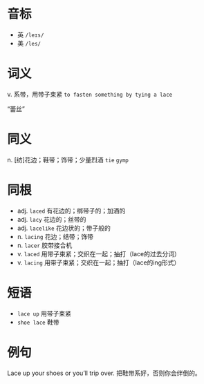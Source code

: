 # 音标

- 英 `/leɪs/`
- 美 `/les/`

# 词义

v. 系带，用带子束紧
`to fasten something by tying a lace`



“蕾丝”

# 同义

n. [纺]花边；鞋带；饰带；少量烈酒
`tie` `gymp`

# 同根

- adj. `laced` 有花边的；绑带子的；加酒的
- adj. `lacy` 花边的；丝带的
- adj. `lacelike` 花边状的；带子般的
- n. `lacing` 花边；结带；饰带
- n. `lacer` 胶带接合机
- v. `laced` 用带子束紧；交织在一起；抽打（lace的过去分词）
- v. `lacing` 用带子束紧；交织在一起；抽打（lace的ing形式）

# 短语

- `lace up` 用带子束紧
- `shoe lace` 鞋带

# 例句

Lace up your shoes or you’ll trip over.
把鞋带系好，否则你会绊倒的。


